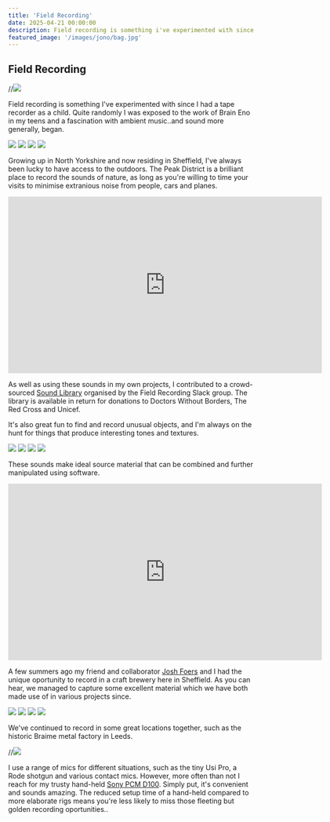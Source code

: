 ```yaml
---
title: 'Field Recording'
date: 2025-04-21 00:00:00
description: Field recording is something i've experimented with since I had a tape recorder as a child. Quite randomly I was exposed to the work of Brain Eno in my teens and a fascination with ambient music..and sound more generally, began.
featured_image: '/images/jono/bag.jpg'
---
```



## Field Recording

//![](/images/jono/monksdale2.JPG)

Field recording is something I've experimented with since I had a tape recorder as a child. Quite randomly I was exposed to the work of Brain Eno in my teens and a fascination with ambient music..and sound more generally, began.

<div class="gallery" data-columns="2">
    <img src="/images/jono/fieldrec1.jpg">
    <img src="/images/jono/fieldrec2.JPG">
    <img src="/images/jono/monksdale.JPG">
    <img src="/images/jono/cave.JPG">
</div>

Growing up in North Yorkshire and now residing in Sheffield, I've always been lucky to have access to the outdoors. The Peak District is a brilliant place to record the sounds of nature, as long as you're willing to time your visits to minimise extranious noise from people, cars and planes.


<iframe src="https://www.youtube.com/embed/4cYzQ42azjc?si=kkZrCBOEXeQTI6sx" width="640" height="360" frameborder="0" allowfullscreen></iframe>

As well as using these sounds in my own projects, I contributed to a crowd-sourced [Sound Library](https://frscharity.org/Water_and_Ice/) organised by the Field Recording Slack group. The library is available in return for donations to Doctors Without Borders, The Red Cross and Unicef.


It's also great fun to find and record unusual objects, and I'm always on the hunt for things that produce interesting tones and textures. 

<div class="gallery" data-columns="2">
    <img src="/images/jono/bird75.JPG">
    <img src="/images/jono/things75.jpg">
    <img src="/images/jono/bells75.jpg">
    <img src="/images/jono/springs75.jpg">
</div>

These sounds make ideal source material that can be combined and further manipulated using software.

<iframe src="https://www.youtube.com/embed/6dLZuYvoO3Q?si=AU5dmB3Q09B3flJD" width="640" height="360" frameborder="0" allowfullscreen></iframe>

A few summers ago my friend and collaborator [Josh Foers](https://www.joshfoersgameaudio.co.uk/) and I had the unique oportunity to record in a craft brewery here in Sheffield. As you can hear, we managed to capture some excellent material which we have both made use of in various projects since.

<div class="gallery" data-columns="2">
    <img src="/images/jono/braime75_4.JPG">
    <img src="/images/jono/braime75_1.JPG">
    <img src="/images/jono/braime75_2.JPG">
    <img src="/images/jono/braime75_3.JPG">
</div>

We've continued to record in some great locations together, such as the historic Braime metal factory in Leeds.

//![](/images/jono/lom75.jpg)

I use a range of mics for different situations, such as the tiny Usi Pro, a Rode shotgun and various contact mics. However, more often than not I reach for my trusty hand-held [Sony PCM D100](https://www.sony.com/lr/electronics/voice-recorders/pcm-d100). Simply put, it's convenient and sounds amazing. The reduced setup time of a hand-held compared to more elaborate rigs means you're less likely to miss those fleeting but golden recording oportunities..



